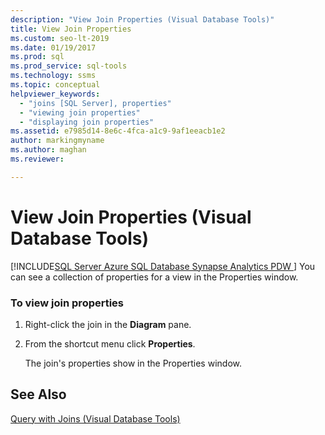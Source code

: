 ```yaml
---
description: "View Join Properties (Visual Database Tools)"
title: View Join Properties
ms.custom: seo-lt-2019
ms.date: 01/19/2017
ms.prod: sql
ms.prod_service: sql-tools
ms.technology: ssms
ms.topic: conceptual
helpviewer_keywords: 
  - "joins [SQL Server], properties"
  - "viewing join properties"
  - "displaying join properties"
ms.assetid: e7985d14-8e6c-4fca-a1c9-9af1eeacb1e2
author: markingmyname
ms.author: maghan
ms.reviewer: 

---
```

# View Join Properties (Visual Database Tools)
[!INCLUDE[SQL Server Azure SQL Database Synapse Analytics PDW ](../../includes/applies-to-version/sql-asdb-asdbmi-asa-pdw.md)]
You can see a collection of properties for a view in the Properties window.  
  
### To view join properties  
  
1.  Right-click the join in the **Diagram** pane.  
  
2.  From the shortcut menu click **Properties**.  
  
    The join's properties show in the Properties window.  
  
## See Also  
[Query with Joins &#40;Visual Database Tools&#41;](../../ssms/visual-db-tools/query-with-joins-visual-database-tools.md)  
  
